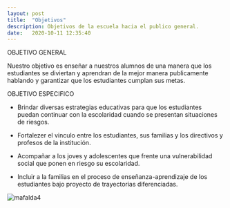 ```yaml
---
layout: post
title:  "Objetivos"
description: Objetivos de la escuela hacia el publico general.
date:   2020-10-11 12:35:40 
---
```

OBJETIVO GENERAL

Nuestro objetivo es enseñar a nuestros alumnos de una manera que los estudiantes se diviertan y aprendran de la mejor manera publicamente hablando y garantizar que los estudiantes cumplan sus metas.


OBJETIVO ESPECIFICO

* Brindar diversas estrategias educativas para que los estudiantes puedan continuar con la escolaridad cuando se presentan situaciones de riesgos.

* Fortalezer el vinculo entre los estudiantes, sus familias y los directivos y profesos de la institución.

* Acompañar a los joves y adolescentes que frente una vulnerabilidad social que ponen en riesgo su escolaridad.

* Incluir a la familias en el proceso de enseñanza-aprendizaje de los estudiantes bajo proyecto de trayectorias diferenciadas.

![mafalda4]({{site.baseurl}}/assets/textures/mafalda4.png)
